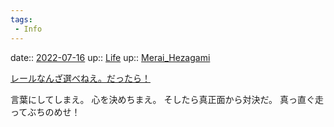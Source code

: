 ```yaml
---
tags:
 - Info
---
```


date:: [2022-07-16](Daily_Note/2022-07-16.md)
up:: [Life](../Bar/Novel/Chaos/Life.md)
up:: [Merai_Hezagami](../Bar/Novel/Nacaria/Merai_Hezagami.md)

[レールなんざ選べねえ。だったら！](レールなんざ選べねえ。だったら！.md)

言葉にしてしまえ。
心を決めちまえ。
そしたら真正面から対決だ。
真っ直ぐ走ってぶちのめせ！